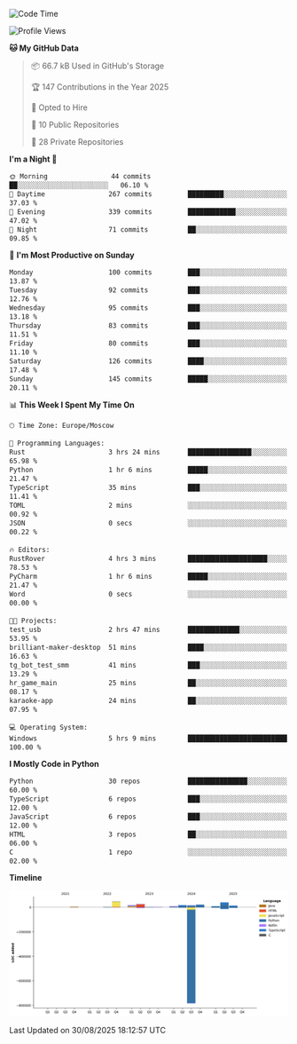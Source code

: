<!--START_SECTION:waka-->
![Code Time](http://img.shields.io/badge/Code%20Time-809%20hrs%2043%20mins-blue)

![Profile Views](http://img.shields.io/badge/Profile%20Views-0-blue)

**🐱 My GitHub Data** 

> 📦 66.7 kB Used in GitHub's Storage 
 > 
> 🏆 147 Contributions in the Year 2025
 > 
> 💼 Opted to Hire
 > 
> 📜 10 Public Repositories 
 > 
> 🔑 28 Private Repositories 
 > 
**I'm a Night 🦉** 

```text
🌞 Morning                44 commits          ██░░░░░░░░░░░░░░░░░░░░░░░   06.10 % 
🌆 Daytime                267 commits         █████████░░░░░░░░░░░░░░░░   37.03 % 
🌃 Evening                339 commits         ████████████░░░░░░░░░░░░░   47.02 % 
🌙 Night                  71 commits          ██░░░░░░░░░░░░░░░░░░░░░░░   09.85 % 
```
📅 **I'm Most Productive on Sunday** 

```text
Monday                   100 commits         ███░░░░░░░░░░░░░░░░░░░░░░   13.87 % 
Tuesday                  92 commits          ███░░░░░░░░░░░░░░░░░░░░░░   12.76 % 
Wednesday                95 commits          ███░░░░░░░░░░░░░░░░░░░░░░   13.18 % 
Thursday                 83 commits          ███░░░░░░░░░░░░░░░░░░░░░░   11.51 % 
Friday                   80 commits          ███░░░░░░░░░░░░░░░░░░░░░░   11.10 % 
Saturday                 126 commits         ████░░░░░░░░░░░░░░░░░░░░░   17.48 % 
Sunday                   145 commits         █████░░░░░░░░░░░░░░░░░░░░   20.11 % 
```


📊 **This Week I Spent My Time On** 

```text
🕑︎ Time Zone: Europe/Moscow

💬 Programming Languages: 
Rust                     3 hrs 24 mins       ████████████████░░░░░░░░░   65.98 % 
Python                   1 hr 6 mins         █████░░░░░░░░░░░░░░░░░░░░   21.47 % 
TypeScript               35 mins             ███░░░░░░░░░░░░░░░░░░░░░░   11.41 % 
TOML                     2 mins              ░░░░░░░░░░░░░░░░░░░░░░░░░   00.92 % 
JSON                     0 secs              ░░░░░░░░░░░░░░░░░░░░░░░░░   00.22 % 

🔥 Editors: 
RustRover                4 hrs 3 mins        ████████████████████░░░░░   78.53 % 
PyCharm                  1 hr 6 mins         █████░░░░░░░░░░░░░░░░░░░░   21.47 % 
Word                     0 secs              ░░░░░░░░░░░░░░░░░░░░░░░░░   00.00 % 

🐱‍💻 Projects: 
test_usb                 2 hrs 47 mins       █████████████░░░░░░░░░░░░   53.95 % 
brilliant-maker-desktop  51 mins             ████░░░░░░░░░░░░░░░░░░░░░   16.63 % 
tg_bot_test_smm          41 mins             ███░░░░░░░░░░░░░░░░░░░░░░   13.29 % 
hr_game_main             25 mins             ██░░░░░░░░░░░░░░░░░░░░░░░   08.17 % 
karaoke-app              24 mins             ██░░░░░░░░░░░░░░░░░░░░░░░   07.95 % 

💻 Operating System: 
Windows                  5 hrs 9 mins        █████████████████████████   100.00 % 
```

**I Mostly Code in Python** 

```text
Python                   30 repos            ███████████████░░░░░░░░░░   60.00 % 
TypeScript               6 repos             ███░░░░░░░░░░░░░░░░░░░░░░   12.00 % 
JavaScript               6 repos             ███░░░░░░░░░░░░░░░░░░░░░░   12.00 % 
HTML                     3 repos             ██░░░░░░░░░░░░░░░░░░░░░░░   06.00 % 
C                        1 repo              ░░░░░░░░░░░░░░░░░░░░░░░░░   02.00 % 
```



**Timeline**

![Lines of Code chart](https://raw.githubusercontent.com/adlemx/adlemx/main/assets/bar_graph.png)


 Last Updated on 30/08/2025 18:12:57 UTC
<!--END_SECTION:waka-->
